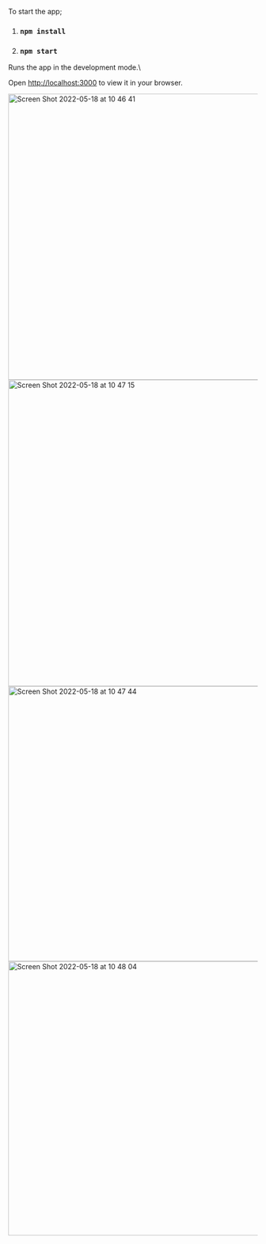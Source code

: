 To start the app;

1) ### `npm install`

2) ### `npm start`

Runs the app in the development mode.\

Open [http://localhost:3000](http://localhost:3000) to view it in your browser.

<img width="578" alt="Screen Shot 2022-05-18 at 10 46 41" src="https://user-images.githubusercontent.com/62019173/168986205-fd1dffb7-79ec-4794-8844-ecbf4c57fa4e.png">
<img width="619" alt="Screen Shot 2022-05-18 at 10 47 15" src="https://user-images.githubusercontent.com/62019173/168986216-8f3d82df-ed05-4dd5-8b55-a60fa7d3b0d4.png">
<img width="556" alt="Screen Shot 2022-05-18 at 10 47 44" src="https://user-images.githubusercontent.com/62019173/168986218-0836b03c-a9b5-415a-9288-521f619eb3e8.png">
<img width="554" alt="Screen Shot 2022-05-18 at 10 48 04" src="https://user-images.githubusercontent.com/62019173/168986224-a87512c9-2c2d-4163-98dd-2824885f7143.png">

